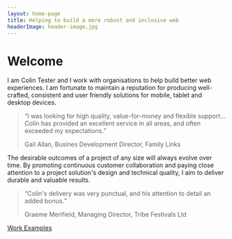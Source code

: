 ```yaml
---
layout: home-page
title: Helping to build a more robust and inclusive web
headerImage: header-image.jpg
---
```


# Welcome

I am Colin Tester and I work with organisations to help build better web experiences. I am fortunate to maintain a reputation for producing well-crafted, consistent and user friendly solutions for mobile, tablet and desktop devices.

<blockquote><q>I was looking for high quality, value-for-money and flexible support…Colin has provided an excellent service in all areas, and often exceeded my expectations.</q><p class="by-line">Gail Allan, Busines Development Director, Family Links</p></blockquote>

The desirable outcomes of a project of any size will always evolve over time. By promoting continuous customer collaboration and paying close attention to a project solution's design and technical quality, I aim to deliver durable and valuable results.

<blockquote><q>Colin's delivery was very punctual, and his attention to detail an added bonus.</q><p class="by-line">Graeme Merifield, Managing Director, Tribe Festivals Ltd</p></blockquote>

<a href="/work" class="button" title="See recent examples of Colin Tester's work.">Work Examples</a>
